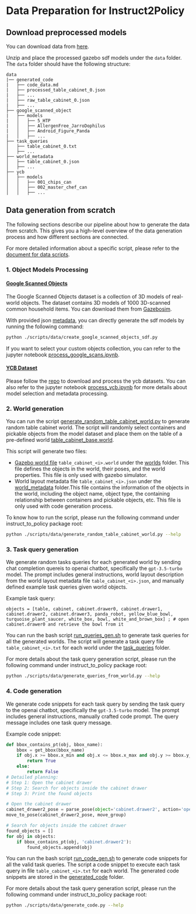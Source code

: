 # Data Preparation for Instruct2Policy

## Download preprocessed models

You can download data from [here](.).

Unzip and place the processed gazebo sdf models under the `data` folder. The `data` folder should have the following structure:

```
data
|── generated_code
|   ├── code_data.md
|   ├── processed_table_cabinet_0.json
|   ├── ...
|   ├── raw_table_cabinet_0.json
|   ├── ...
├── google_scanned_object
|   ├── models
|   │   ├── 5_HTP
|   │   ├── AllergenFree_JarroDophilus
|   │   ├── Android_Figure_Panda
|   │   ├── ...
├── task_queries
│   ├── table_cabinet_0.txt
│   ├── ...
├── world_metadata
│   ├── table_cabinet_0.json
│   ├── ...
├── ycb
│   ├── models
│   │   ├── 001_chips_can
│   │   ├── 002_master_chef_can
│   │   ├── ...
```

## Data generation from scratch 

The following sections describe our pipeline about how to generate the data from scratch. This gives you a high-level overview of the data generation process and how different sections are connected.

For more detailed information about a specific script, please refer to the [document for data scripts](scripts/data/data_scripts.md).

### 1. Object Models Processing

#### [Google Scanned Objects](https://blog.research.google/2022/06/scanned-objects-by-google-research.html)

The Google Scanned Objects dataset is a collection of 3D models of real-world objects. The dataset contains 3D models of 1000 3D-scanned common household items. You can download them from [Gazebosim](https://app.gazebosim.org/GoogleResearch/fuel/collections/Scanned%20Objects%20by%20Google%20Research).

With provided json [metadata](./data/google_scanned_object/container_metadata.json), you can directly generate the sdf models by running the following command:

```bash
python ./scripts/data/create_google_scanned_objects_sdf.py
```

If you want to select your custom objects collection, you can refer to the jupyter notebook [process_google_scans.ipynb](./scripts/jupyter/process_google_scans.ipynb). 


#### [YCB Dataset](http://ycbbenchmarks.org/)

Please follow the [repo](https://github.com/sea-bass/ycb-tools) to download and process the ycb datasets. You can also refer to the jupyter notebook [process_ycb.ipynb](./scripts/jupyter/process_ycb.ipynb) for more details about model selection and metadata processing.

### 2. World generation

You can run the script [generate_random_table_cabinet_world.py](./scripts/data/generate_random_table_cabinet_world.py) to generate random table cabinet world. The script will randomly select containers and pickable objects from the model dataset and place them on the table of a pre-defined world [table_cabinet_base.world](./worlds/table_cabinet_base.world). 

This script will generate two files: 

- [Gazebo world file](https://classic.gazebosim.org/tutorials?tut=components) `table_cabinet_<i>.world` under the [worlds](./worlds) folder. This file defines the objects in the world, their poses, and the world properties. This file is only used with gazebo simulator.
- World layout metadata file  `table_cabinet_<i>.json` under the [world_metadata](./data/world_metadata) folder.This file contains the information of the objects in the world, including the object name, object type, the containing relationship between containers and pickable objects, etc. This file is only used with code generation process.

To know how to run the script, please run the following command under instruct_to_policy package root:

```bash
python ./scripts/data/generate_random_table_cabinet_world.py --help
```

### 3. Task query generation

We generate random tasks queries for each generated world by sending chat completion quereis to openai chatbot, specifically the `gpt-3.5-turbo` model. The prompt includes general instructions, world layout description from the world layout metadata file `table_cabinet_<i>.json`, and manually defined example task queries given world objects. 

Example task query:

```
objects = [table, cabinet, cabinet.drawer0, cabinet.drawer1, cabinet.drawer2, cabinet.drawer3, panda_robot, yellow_blue_bowl, turquoise_plant_saucer, white_box, bowl, white_and_brown_box] ; # open cabinet.drawer0 and retrieve the bowl from it
```

You can run the bash script [run_queries_gen.sh](./scripts/data/run_queries_gen.sh) to generate task queries for all the generated worlds. The script will generate a task query file `table_cabinet_<i>.txt` for each world under the [task_queries](./data/task_queries) folder.

For more details about the task query generation script, please run the following command under instruct_to_policy package root:

```bash
python ./scripts/data/generate_queries_from_world.py --help
```

### 4. Code generation

We generate code snippets for each task query by sending the task query to the openai chatbot, specifically the `gpt-3.5-turbo` model. The prompt includes general instructions, manually crafted code prompt. The query message includes one task query message. 

Example code snippet:

```python
def bbox_contains_pt(obj, bbox_name):
    bbox = get_bbox(bbox_name)
    if obj.x >= bbox.x_min and obj.x <= bbox.x_max and obj.y >= bbox.y_min and obj.y <= bbox.y_max and obj.z >= bbox.z_min and obj.z <= bbox.z_max:
        return True
    else:
        return False
# Detailed planning:
# Step 1: Open the cabinet drawer
# Step 2: Search for objects inside the cabinet drawer
# Step 3: Print the found objects

# Open the cabinet drawer
cabinet_drawer2_pose = parse_pose(object='cabinet.drawer2', action='open')
move_to_pose(cabinet_drawer2_pose, move_group)

# Search for objects inside the cabinet drawer
found_objects = []
for obj in objects:
    if bbox_contains_pt(obj, 'cabinet.drawer2'):
        found_objects.append(obj)
```

You can run the bash script [run_code_gen.sh](./scripts/data/run_code_gen.sh) to generate code snippets for all the valid task queries. The script a code snippet to execute each task query in file `table_cabinet_<i>.txt` for each world. The generated code snippets are stored in the [generated_code](./data/generated_code) folder.

For more details about the task query generation script, please run the following command under instruct_to_policy package root:
    
```bash
python ./scripts/data/generate_code.py --help
```
